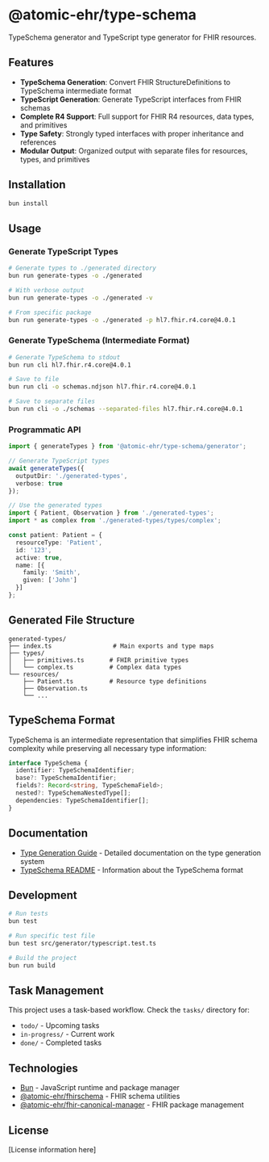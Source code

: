 # @atomic-ehr/type-schema

TypeSchema generator and TypeScript type generator for FHIR resources.

## Features

- **TypeSchema Generation**: Convert FHIR StructureDefinitions to TypeSchema intermediate format
- **TypeScript Generation**: Generate TypeScript interfaces from FHIR schemas
- **Complete R4 Support**: Full support for FHIR R4 resources, data types, and primitives
- **Type Safety**: Strongly typed interfaces with proper inheritance and references
- **Modular Output**: Organized output with separate files for resources, types, and primitives

## Installation

```bash
bun install
```

## Usage

### Generate TypeScript Types

```bash
# Generate types to ./generated directory
bun run generate-types -o ./generated

# With verbose output
bun run generate-types -o ./generated -v

# From specific package
bun run generate-types -o ./generated -p hl7.fhir.r4.core@4.0.1
```

### Generate TypeSchema (Intermediate Format)

```bash
# Generate TypeSchema to stdout
bun run cli hl7.fhir.r4.core@4.0.1

# Save to file
bun run cli -o schemas.ndjson hl7.fhir.r4.core@4.0.1

# Save to separate files
bun run cli -o ./schemas --separated-files hl7.fhir.r4.core@4.0.1
```

### Programmatic API

```typescript
import { generateTypes } from '@atomic-ehr/type-schema/generator';

// Generate TypeScript types
await generateTypes({
  outputDir: './generated-types',
  verbose: true
});

// Use the generated types
import { Patient, Observation } from './generated-types';
import * as complex from './generated-types/types/complex';

const patient: Patient = {
  resourceType: 'Patient',
  id: '123',
  active: true,
  name: [{
    family: 'Smith',
    given: ['John']
  }]
};
```

## Generated File Structure

```
generated-types/
├── index.ts                 # Main exports and type maps
├── types/
│   ├── primitives.ts       # FHIR primitive types
│   └── complex.ts          # Complex data types
└── resources/
    ├── Patient.ts          # Resource type definitions
    ├── Observation.ts
    └── ...
```

## TypeSchema Format

TypeSchema is an intermediate representation that simplifies FHIR schema complexity while preserving all necessary type information:

```typescript
interface TypeSchema {
  identifier: TypeSchemaIdentifier;
  base?: TypeSchemaIdentifier;
  fields?: Record<string, TypeSchemaField>;
  nested?: TypeSchemaNestedType[];
  dependencies: TypeSchemaIdentifier[];
}
```

## Documentation

- [Type Generation Guide](./docs/FHIR_TYPE_GENERATION.md) - Detailed documentation on the type generation system
- [TypeSchema README](./README-type-schema.md) - Information about the TypeSchema format

## Development

```bash
# Run tests
bun test

# Run specific test file
bun test src/generator/typescript.test.ts

# Build the project
bun run build
```

## Task Management

This project uses a task-based workflow. Check the `tasks/` directory for:
- `todo/` - Upcoming tasks
- `in-progress/` - Current work
- `done/` - Completed tasks

## Technologies

- [Bun](https://bun.sh) - JavaScript runtime and package manager
- [@atomic-ehr/fhirschema](https://www.npmjs.com/package/@atomic-ehr/fhirschema) - FHIR schema utilities
- [@atomic-ehr/fhir-canonical-manager](https://www.npmjs.com/package/@atomic-ehr/fhir-canonical-manager) - FHIR package management

## License

[License information here]